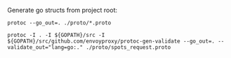 Generate go structs from project root: 

``` protoc --go_out=. ./proto/*.proto ```

``` protoc -I . -I ${GOPATH}/src -I ${GOPATH}/src/github.com/envoyproxy/protoc-gen-validate --go_out=. --validate_out="lang=go:." ./proto/spots_request.proto ```


